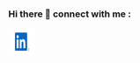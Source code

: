 ### Hi there 👋 connect with me :

<!-- [![img_contact](./img/LinkedIn-Icon.svg)](https://www.linkedin.com/in/antoine-plantec-255781181/) -->
[<img src="./img/LinkedIn-Icon.svg" width="50" height="50">](https://www.linkedin.com/in/antoine-plantec-255781181/)



<!--
**AntPlc/AntPlc** is a ✨ _special_ ✨ repository because its `README.md` (this file) appears on your GitHub profile.

Here are some ideas to get you started:

- 🔭 I’m currently working on ...
- 🌱 I’m currently learning ...
- 👯 I’m looking to collaborate on ...
- 🤔 I’m looking for help with ...
- 💬 Ask me about ...
- 📫 How to reach me: ...
- 😄 Pronouns: ...
- ⚡ Fun fact: ...
-->


